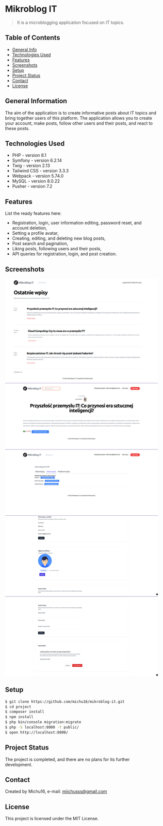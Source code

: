 # Mikroblog IT
> It is a microblogging application focused on IT topics.

## Table of Contents
* [General Info](#general-information)
* [Technologies Used](#technologies-used)
* [Features](#features)
* [Screenshots](#screenshots)
* [Setup](#setup)
* [Project Status](#project-status)
* [Contact](#contact)
* [License](#license)


## General Information
The aim of the application is to create informative posts about IT topics and bring together users of this platform. The application allows you to create your account, make posts, follow other users and their posts, and react to these posts.


## Technologies Used
- PHP - version 8.1
- Symfony - version 6.2.14
- Twig - version 2.13
- Tailwind CSS - version 3.3.3
- Webpack - version 5.74.0
- MySQL - version 8.0.22
- Pusher - version 7.2


## Features
List the ready features here:
- Registration, login, user information editing, password reset, and account deletion,
- Setting a profile avatar,
- Creating, editing, and deleting new blog posts,
- Post search and pagination,
- Liking posts, following users and their posts,
- API queries for registration, login, and post creation.



## Screenshots
![Example screenshot](./img/screenshot.png)
![Example screenshot](./img/screenshot3.png)
![Example screenshot](./img/screenshot4.png)
![Example screenshot](./img/screenshot5.png)
![Example screenshot](./img/screenshot6.png)

## Setup
```bash
$ git clone https://github.com/michu16/mikroblog-it.git
$ cd project
$ composer install
$ npm install
$ php bin/console migration:migrate
$ php -S localhost:8000 -t public/
$ open http://localhost:8000/
```


## Project Status
The project is completed, and there are no plans for its further development.


## Contact
Created by Michu16, e-mail: miichusss@gmail.com

## License 
This project is licensed under the MIT License.

